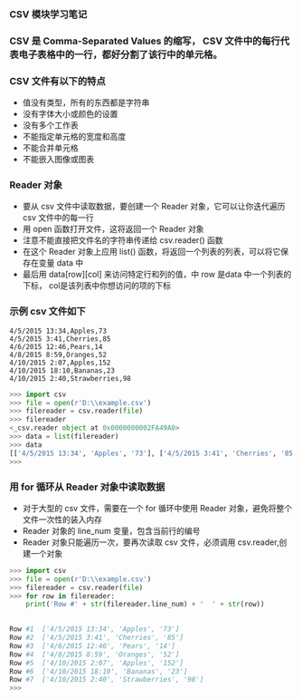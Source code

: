 ### CSV 模块学习笔记

### CSV 是 Comma-Separated Values 的缩写， CSV 文件中的每行代表电子表格中的一行，都好分割了该行中的单元格。

### CSV 文件有以下的特点
- 值没有类型，所有的东西都是字符串
- 没有字体大小或颜色的设置
- 没有多个工作表
- 不能指定单元格的宽度和高度
- 不能合并单元格
- 不能嵌入图像或图表

### Reader 对象
- 要从 csv 文件中读取数据，要创建一个 Reader 对象，它可以让你迭代遍历 csv 文件中的每一行
- 用 open 函数打开文件，这将返回一个 Reader 对象
- 注意不能直接把文件名的字符串传递给 csv.reader() 函数
- 在这个 Reader 对象上应用 list() 函数，将返回一个列表的列表，可以将它保存在变量 data 中
- 最后用 data[row][col] 来访问特定行和列的值，中 row 是data 中一个列表的下标， col是该列表中你想访问的项的下标

### 示例 csv 文件如下
```csv
4/5/2015 13:34,Apples,73
4/5/2015 3:41,Cherries,85
4/6/2015 12:46,Pears,14
4/8/2015 8:59,Oranges,52
4/10/2015 2:07,Apples,152
4/10/2015 18:10,Bananas,23
4/10/2015 2:40,Strawberries,98
```

```python
>>> import csv
>>> file = open(r'D:\\example.csv')
>>> filereader = csv.reader(file)
>>> filereader
<_csv.reader object at 0x0000000002FA49A0>
>>> data = list(filereader)
>>> data
[['4/5/2015 13:34', 'Apples', '73'], ['4/5/2015 3:41', 'Cherries', '85'], ['4/6/2015 12:46', 'Pears', '14'], ['4/8/2015 8:59', 'Oranges', '52'], ['4/10/2015 2:07', 'Apples', '152'], ['4/10/2015 18:10', 'Bananas', '23'], ['4/10/2015 2:40', 'Strawberries', '98']]
>>> 

```
### 用 for 循环从 Reader 对象中读取数据
- 对于大型的 csv 文件，需要在一个 for 循环中使用 Reader 对象，避免将整个文件一次性的装入内存
- Reader 对象的 line_num 变量，包含当前行的编号
- Reader 对象只能遍历一次，要再次读取 csv 文件，必须调用 csv.reader,创建一个对象 

```python
>>> import csv
>>> file = open(r'D:\\example.csv')
>>> filereader = csv.reader(file)
>>> for row in filereader:
	print('Row #' + str(filereader.line_num) + '  ' + str(row))

	
Row #1  ['4/5/2015 13:34', 'Apples', '73']
Row #2  ['4/5/2015 3:41', 'Cherries', '85']
Row #3  ['4/6/2015 12:46', 'Pears', '14']
Row #4  ['4/8/2015 8:59', 'Oranges', '52']
Row #5  ['4/10/2015 2:07', 'Apples', '152']
Row #6  ['4/10/2015 18:10', 'Bananas', '23']
Row #7  ['4/10/2015 2:40', 'Strawberries', '98']
>>> 


```